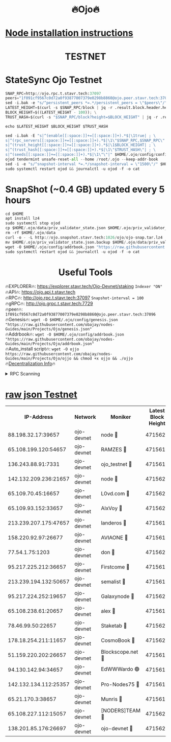 <h1 align="center"> 🔥Ojo🔥</h1>

[Node installation instructions](https://github.com/obajay/nodes-Guides/tree/main/Projects/Ojo)
=

<h1 align="center"> TESTNET</h1>

# StateSync Ojo Testnet
```python
SNAP_RPC=http://ojo.rpc.t.stavr.tech:37097
peers="1f091cf9567c0d72a0f93877007379e0298b8860@ojo.peer.stavr.tech:37096"
sed -i.bak -e "s/^persistent_peers *=.*/persistent_peers = \"$peers\"/" $HOME/.ojo/config/config.toml
LATEST_HEIGHT=$(curl -s $SNAP_RPC/block | jq -r .result.block.header.height); \
BLOCK_HEIGHT=$((LATEST_HEIGHT - 100)); \
TRUST_HASH=$(curl -s "$SNAP_RPC/block?height=$BLOCK_HEIGHT" | jq -r .result.block_id.hash)

echo $LATEST_HEIGHT $BLOCK_HEIGHT $TRUST_HASH

sed -i.bak -E "s|^(enable[[:space:]]+=[[:space:]]+).*$|\1true| ; \
s|^(rpc_servers[[:space:]]+=[[:space:]]+).*$|\1\"$SNAP_RPC,$SNAP_RPC\"| ; \
s|^(trust_height[[:space:]]+=[[:space:]]+).*$|\1$BLOCK_HEIGHT| ; \
s|^(trust_hash[[:space:]]+=[[:space:]]+).*$|\1\"$TRUST_HASH\"| ; \
s|^(seeds[[:space:]]+=[[:space:]]+).*$|\1\"\"|" $HOME/.ojo/config/config.toml
ojod tendermint unsafe-reset-all --home /root/.ojo --keep-addr-book
sed -i -e "s/^snapshot-interval *=.*/snapshot-interval = \"1500\"/" $HOME/.ojo/config/app.toml
sudo systemctl restart ojod && journalctl -u ojod -f -o cat
```
# SnapShot (~0.4 GB) updated every 5 hours
```python
cd $HOME
apt install lz4
sudo systemctl stop ojod
cp $HOME/.ojo/data/priv_validator_state.json $HOME/.ojo/priv_validator_state.json.backup
rm -rf $HOME/.ojo/data
curl -o - -L http://ojo.snapshot.stavr.tech:1026/ojo/ojo-snap.tar.lz4 | lz4 -c -d - | tar -x -C $HOME/.ojo --strip-components 2
mv $HOME/.ojo/priv_validator_state.json.backup $HOME/.ojo/data/priv_validator_state.json
wget -O $HOME/.ojo/config/addrbook.json "https://raw.githubusercontent.com/obajay/nodes-Guides/main/Projects/Ojo/addrbook.json"
sudo systemctl restart ojod && journalctl -u ojod -f -o cat
```
 <h1 align="center"> Useful Tools</h1>

🔥EXPLORER🔥:        https://explorer.stavr.tech/Ojo-Devnet/staking        `Indexer "ON"` \
🔥API🔥:                     https://ojo.api.t.stavr.tech \
🔥RPC🔥:                    http://ojo.rpc.t.stavr.tech:37097              `Snapshot-interval = 100` \
🔥gRPC🔥:                  http://ojo.grpc.t.stavr.tech:7729 \
🔥peer🔥:                   `1f091cf9567c0d72a0f93877007379e0298b8860@ojo.peer.stavr.tech:37096` \
🔥Genesis🔥:    ```wget -O $HOME/.ojo/config/genesis.json "https://raw.githubusercontent.com/obajay/nodes-Guides/main/Projects/Ojo/genesis.json"``` \
🔥Addrbook🔥:    ```wget -O $HOME/.ojo/config/addrbook.json "https://raw.githubusercontent.com/obajay/nodes-Guides/main/Projects/Ojo/addrbook.json"``` \
🔥Auto_install script🔥: ```wget -O ojjo https://raw.githubusercontent.com/obajay/nodes-Guides/main/Projects/Ojo/ojjo && chmod +x ojjo && ./ojjo``` \
🔥[Decentralization Info](https://github.com/obajay/StateSync-snapshots/tree/main/Projects/Ojo/Decentralization)🔥



<details>
<summary>RPC Scanning</summary>

<h2 align="center"> We scan nodes in real time every 4 hours. And we provide the final result of RPC endpoints.
We cannot influence the operation of these nodes in any way. </h2>


```python
If Voting Power is higher than 0 --> then the Node is a validator of the network and may be subject to attack and be a potential threat to the chain.
```
```python
We marked such validators with a red symbol
```

</details>

[raw json Testnet](https://rpc-check.ojot.stavr.tech/ojot/rpc-ojot-result.json)
=


<table><tr><th>IP-Address</th><th>Network</th><th>Moniker</th><th>Latest Block Height</th><th>Earliest Block Height</th><th>Catching Up</th><th>Tx Index</th><th>Voting Power</th><th>Scan Time</th></tr><tr><td>88.198.32.17:39657</td><td>ojo-devnet</td><td>node 🔴</td><td>4715620</td><td>300001</td><td>False</td><td>on</td><td>65654</td><td>2023-12-29T12:13:33.485466656UTC</td></tr><tr><td>65.108.199.120:54657</td><td>ojo-devnet</td><td>RAMZES 🔴</td><td>4715616</td><td>306156</td><td>False</td><td>on</td><td>15420</td><td>2023-12-29T12:13:06.992303030UTC</td></tr><tr><td>136.243.88.91:7331</td><td>ojo-devnet</td><td>ojo_testnet 🔴</td><td>4715617</td><td>308845</td><td>False</td><td>on</td><td>1000</td><td>2023-12-29T12:13:13.324082101UTC</td></tr><tr><td>142.132.209.236:21657</td><td>ojo-devnet</td><td>node 🔴</td><td>4715620</td><td>350001</td><td>False</td><td>on</td><td>1999</td><td>2023-12-29T12:13:30.452806602UTC</td></tr><tr><td>65.109.70.45:16657</td><td>ojo-devnet</td><td>L0vd.com 🔴</td><td>4715622</td><td>695918</td><td>False</td><td>off</td><td>998</td><td>2023-12-29T12:13:41.474121041UTC</td></tr><tr><td>65.109.93.152:33657</td><td>ojo-devnet</td><td>AlxVoy 🔴</td><td>4715620</td><td>2319801</td><td>False</td><td>on</td><td>4536782</td><td>2023-12-29T12:13:30.164871761UTC</td></tr><tr><td>213.239.207.175:47657</td><td>ojo-devnet</td><td>landeros 🔴</td><td>4715619</td><td>2714001</td><td>False</td><td>off</td><td>11083</td><td>2023-12-29T12:13:24.272754649UTC</td></tr><tr><td>158.220.92.97:26677</td><td>ojo-devnet</td><td>AVIAONE 🔴</td><td>4715619</td><td>2754001</td><td>False</td><td>on</td><td>13867</td><td>2023-12-29T12:13:23.980101739UTC</td></tr><tr><td>77.54.1.75:1203</td><td>ojo-devnet</td><td>don 🔴</td><td>4715620</td><td>2906401</td><td>False</td><td>on</td><td>10</td><td>2023-12-29T12:13:33.244707038UTC</td></tr><tr><td>95.217.225.212:36657</td><td>ojo-devnet</td><td>Firstcome 🔴</td><td>4715617</td><td>2985946</td><td>False</td><td>on</td><td>13566</td><td>2023-12-29T12:13:13.044652104UTC</td></tr><tr><td>213.239.194.132:50657</td><td>ojo-devnet</td><td>semalist 🔴</td><td>4715616</td><td>3223522</td><td>False</td><td>on</td><td>19037</td><td>2023-12-29T12:13:07.272142733UTC</td></tr><tr><td>95.217.224.252:19657</td><td>ojo-devnet</td><td>Galaxynode 🔴</td><td>4715621</td><td>3685492</td><td>False</td><td>on</td><td>11888</td><td>2023-12-29T12:13:38.319718150UTC</td></tr><tr><td>65.108.238.61:20657</td><td>ojo-devnet</td><td>alex 🔴</td><td>4715616</td><td>4158001</td><td>False</td><td>on</td><td>11359</td><td>2023-12-29T12:13:06.640063586UTC</td></tr><tr><td>78.46.99.50:22657</td><td>ojo-devnet</td><td>Staketab 🔴</td><td>4715622</td><td>4254801</td><td>False</td><td>on</td><td>1276</td><td>2023-12-29T12:13:41.770696369UTC</td></tr><tr><td>178.18.254.211:11657</td><td>ojo-devnet</td><td>CosmoBook 🔴</td><td>4715620</td><td>4392001</td><td>False</td><td>off</td><td>1057</td><td>2023-12-29T12:13:32.799782030UTC</td></tr><tr><td>51.159.220.202:26657</td><td>ojo-devnet</td><td>Blockscope.net 🔴</td><td>4715615</td><td>4425001</td><td>False</td><td>on</td><td>981</td><td>2023-12-29T12:13:04.214060171UTC</td></tr><tr><td>94.130.142.94:34657</td><td>ojo-devnet</td><td>EdWWWardo 🟢</td><td>4715619</td><td>4438946</td><td>False</td><td>on</td><td>0</td><td>2023-12-29T12:13:27.789401142UTC</td></tr><tr><td>142.132.134.112:25357</td><td>ojo-devnet</td><td>Pro-Nodes75 🔴</td><td>4715616</td><td>4615616</td><td>False</td><td>on</td><td>24651</td><td>2023-12-29T12:13:10.241098018UTC</td></tr><tr><td>65.21.170.3:38657</td><td>ojo-devnet</td><td>Munris 🔴</td><td>4715617</td><td>4615617</td><td>False</td><td>off</td><td>20123</td><td>2023-12-29T12:13:12.671618549UTC</td></tr><tr><td>65.108.227.112:15057</td><td>ojo-devnet</td><td>[NODERS]TEAM 🔴</td><td>4715621</td><td>4615621</td><td>False</td><td>off</td><td>9999</td><td>2023-12-29T12:13:38.744852654UTC</td></tr><tr><td>138.201.85.176:26697</td><td>ojo-devnet</td><td>ojo-devnet 🔴</td><td>4715622</td><td>4615622</td><td>False</td><td>on</td><td>1000024000</td><td>2023-12-29T12:13:41.092630403UTC</td></tr></table>
